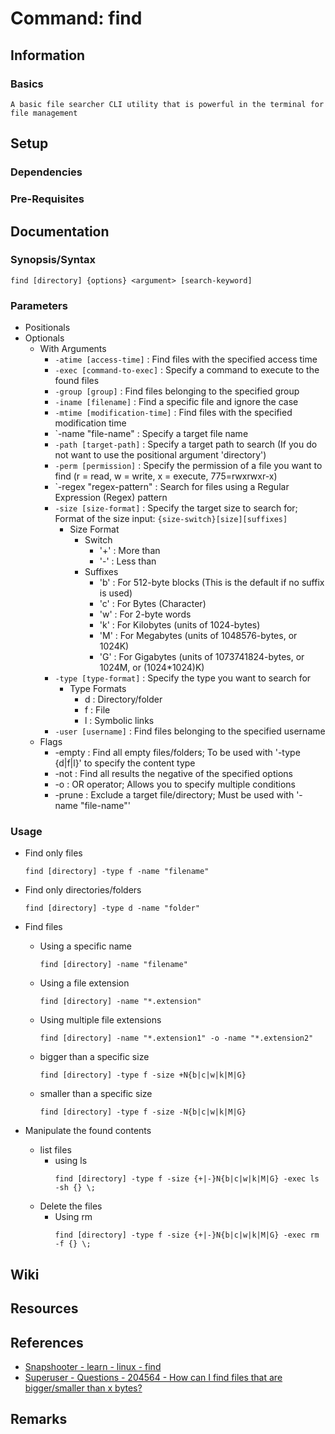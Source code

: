 # Command: find

## Information
### Basics
```
A basic file searcher CLI utility that is powerful in the terminal for file management
```

## Setup
### Dependencies

### Pre-Requisites

## Documentation
### Synopsis/Syntax
```console
find [directory] {options} <argument> [search-keyword]
```

### Parameters
- Positionals
- Optionals
    - With Arguments
        - `-atime [access-time]` : Find files with the specified access time
        - `-exec [command-to-exec]` : Specify a command to execute to the found files
        - `-group [group]` : Find files belonging to the specified group
        - `-iname [filename]` : Find a specific file and ignore the case
        - `-mtime [modification-time]` : Find files with the specified modification time
        - `-name "file-name" : Specify a target file name
        - `-path [target-path]` : Specify a target path to search (If you do not want to use the positional argument 'directory')
        - `-perm [permission]` : Specify the permission of a file you want to find (r = read, w = write, x = execute, 775=rwxrwxr-x)
        - `-regex "regex-pattern" : Search for files using a Regular Expression (Regex) pattern
        - `-size [size-format]` : Specify the target size to search for; Format of the size input: `{size-switch}[size][suffixes]`
            - Size Format
                - Switch
                    + '+' : More than
                    + '-' : Less than
                - Suffixes
                    + 'b' : For 512-byte blocks (This is the default if no suffix is used)
                    + 'c' : For Bytes (Character)
                    + 'w' : For 2-byte words
                    + 'k' : For Kilobytes (units of 1024-bytes)
                    + 'M' : For Megabytes (units of 1048576-bytes, or 1024K)
                    + 'G' : For Gigabytes (units of 1073741824-bytes, or 1024M, or (1024*1024)K)
        - `-type [type-format]` : Specify the type you want to search for
            - Type Formats
                + d : Directory/folder
                + f : File
                + l : Symbolic links
        - `-user [username]` : Find files belonging to the specified username
    - Flags
        + -empty : Find all empty files/folders; To be used with '-type {d|f|l}' to specify the content type
        + -not : Find all results the negative of the specified options
        + -o : OR operator; Allows you to specify multiple conditions
        + -prune : Exclude a target file/directory; Must be used with '-name "file-name"'

### Usage
- Find only files
    ```console
    find [directory] -type f -name "filename"
    ```

- Find only directories/folders
    ```console
    find [directory] -type d -name "folder"
    ```

- Find files 
    - Using a specific name
        ```console
        find [directory] -name "filename"
        ```
    - Using a file extension
        ```console
        find [directory] -name "*.extension"
        ```
    - Using multiple file extensions
        ```console
        find [directory] -name "*.extension1" -o -name "*.extension2"
        ```
    - bigger than a specific size
        ```console
        find [directory] -type f -size +N{b|c|w|k|M|G}
        ```
    - smaller than a specific size
        ```console
        find [directory] -type f -size -N{b|c|w|k|M|G}
        ```

- Manipulate the found contents
    - list files 
        - using ls
            ```console
            find [directory] -type f -size {+|-}N{b|c|w|k|M|G} -exec ls -sh {} \;
            ```
    - Delete the files
        - Using rm
            ```console
            find [directory] -type f -size {+|-}N{b|c|w|k|M|G} -exec rm -f {} \;
            ```

## Wiki

## Resources

## References
+ [Snapshooter - learn - linux - find](https://snapshooter.com/learn/linux/find)
+ [Superuser - Questions - 204564 - How can I find files that are bigger/smaller than x bytes?](https://superuser.com/questions/204564/how-can-i-find-files-that-are-bigger-smaller-than-x-bytes)

## Remarks

